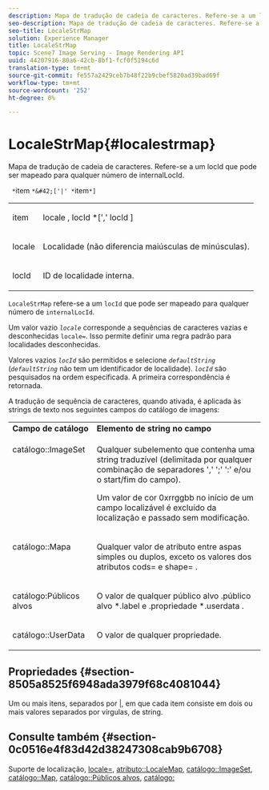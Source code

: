```yaml
---
description: Mapa de tradução de cadeia de caracteres. Refere-se a um locId que pode ser mapeado para qualquer número de internalLocId.
seo-description: Mapa de tradução de cadeia de caracteres. Refere-se a um locId que pode ser mapeado para qualquer número de internalLocId.
seo-title: LocaleStrMap
solution: Experience Manager
title: LocaleStrMap
topic: Scene7 Image Serving - Image Rendering API
uuid: 44207916-80a6-42cb-8bf1-fcf0f5194c6d
translation-type: tm+mt
source-git-commit: fe557a2429ceb7b48f22b9cbef5820ad39bad69f
workflow-type: tm+mt
source-wordcount: '252'
ht-degree: 0%

---
```



# LocaleStrMap{#localestrmap}

Mapa de tradução de cadeia de caracteres. Refere-se a um locId que pode ser mapeado para qualquer número de internalLocId.

` *`item `*&#42;['|' *`item`*]`

<table id="simpletable_26A9A6904C85459F89DCDD98C14139CA"> 
 <tr class="strow"> 
  <td class="stentry"> <p> <span class="varname"> item  </span> </p> </td> 
  <td class="stentry"> <p> <span class="varname"> locale  </span>,  <span class="varname"> locId  </span>*[','  <span class="varname"> locId  </span>] </p> </td> 
 </tr> 
 <tr class="strow"> 
  <td class="stentry"> <p> <span class="varname"> locale  </span> </p> </td> 
  <td class="stentry"> <p>Localidade (não diferencia maiúsculas de minúsculas). </p> </td> 
 </tr> 
 <tr class="strow"> 
  <td class="stentry"> <p> <span class="varname"> locId  </span> </p> </td> 
  <td class="stentry"> <p>ID de localidade interna. </p> </td> 
 </tr> 
</table>

`LocaleStrMap` refere-se a um  `locId` que pode ser mapeado para qualquer número de  `internalLocId`.

Um valor vazio *`locale`* corresponde a sequências de caracteres vazias e desconhecidas `locale=`. Isso permite definir uma regra padrão para localidades desconhecidas.

Valores vazios *`locId`* são permitidos e selecione *`defaultString`* (*`defaultString`* não tem um identificador de localidade). *`locId`* são pesquisados na ordem especificada. A primeira correspondência é retornada.

A tradução de sequência de caracteres, quando ativada, é aplicada às strings de texto nos seguintes campos do catálogo de imagens:

<table id="table_EE0321F9890B45CA8C364178F5100D40"> 
 <tbody> 
  <tr valign="top"> 
   <td> <b>Campo de catálogo</b> </td> 
   <td> <b>Elemento de string no campo</b> </td> 
  </tr> 
  <tr valign="top"> 
   <td> <p> <span class="codeph"> catálogo::ImageSet  </span> </p> </td> 
   <td> <p>Qualquer subelemento que contenha uma string traduzível (delimitada por qualquer combinação de separadores ',' ';' ':' e/ou o start/fim do campo). </p> <p>Um valor de cor <span class="codeph"> 0xrrggbb </span> no início de um campo localizável é excluído da localização e passado sem modificação. </p> </td> 
  </tr> 
  <tr valign="top"> 
   <td> <p> <span class="codeph"> catálogo::Mapa  </span> </p> </td> 
   <td> <p>Qualquer valor de atributo entre aspas simples ou duplos, exceto os valores dos atributos <span class="codeph"> cods= </span> e <span class="codeph"> shape= </span>. </p> </td> 
  </tr> 
  <tr valign="top"> 
   <td> <p> <span class="codeph"> catálogo:Públicos alvos  </span> </p> </td> 
   <td> <p>O valor de qualquer público alvo <span class="filepath">.público alvo *.label </span> e <span class="filepath">.propriedade *.userdata </span>. </p> </td> 
  </tr> 
  <tr valign="top"> 
   <td> <p> <span class="codeph"> catálogo::UserData  </span> </p> </td> 
   <td> <p>O valor de qualquer propriedade. </p> </td> 
  </tr> 
 </tbody> 
</table>

## Propriedades {#section-8505a8525f6948ada3979f68c4081044}

Um ou mais itens, separados por |, em que cada item consiste em dois ou mais valores separados por vírgulas, de string.

## Consulte também {#section-0c0516e4f83d42d38247308cab9b6708}

Suporte de localização, [locale=](../../../../../is-api/http-ref/image-serving-api-ref/c-http-protocol-reference/c-command-reference/r-locale.md#reference-8a846b2fbc004a12821b956ed3b25cfb), [atributo::LocaleMap](../../../../../is-api/image-catalog/image-serving-api-ref/c-image-catalog-reference/c-attributes-reference/r-localemap.md#reference-49bbf598f8ea47c3a563755cef306318), [catálogo::ImageSet](/help/aem-is-ir-api/is-api/image-catalog/image-serving-api-ref/c-image-catalog-reference/c-image-svg-data-reference/c-image-data-reference/r-imageset-cat.md), [catálogo::Map](/help/aem-is-ir-api/is-api/image-catalog/image-serving-api-ref/c-image-catalog-reference/c-image-svg-data-reference/c-image-data-reference/r-map-cat.md), [catálogo::Públicos alvos](/help/aem-is-ir-api/is-api/image-catalog/image-serving-api-ref/c-image-catalog-reference/c-image-svg-data-reference/c-image-data-reference/r-targets-cat.md), [catálogo:](/help/aem-is-ir-api/is-api/image-catalog/image-serving-api-ref/c-image-catalog-reference/c-image-svg-data-reference/c-image-data-reference/r-userdata-cat.md)
